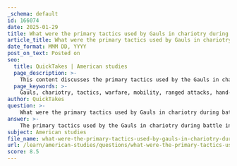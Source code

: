 ```yaml
---
_schema: default
id: 166074
date: 2025-01-29
title: What were the primary tactics used by Gauls in chariotry during battle?
article_title: What were the primary tactics used by Gauls in chariotry during battle?
date_format: MMM DD, YYYY
post_on_text: Posted on
seo:
  title: QuickTakes | American studies
  page_description: >-
    This content discusses the primary tactics used by the Gauls in chariotry during battle, highlighting their strategies including mobility, initial ranged attacks, dismounted combat, and psychological warfare.
  page_keywords: >-
    Gauls, chariotry, tactics, warfare, mobility, ranged attacks, hand-to-hand combat, chariot configuration, dismounted combat, social structure, psychological warfare, single combat, trophy display
author: QuickTakes
question: >-
    What were the primary tactics used by Gauls in chariotry during battle?
answer: >-
    The primary tactics used by the Gauls in chariotry during battle involved a combination of mobility, initial ranged attacks, and subsequent hand-to-hand combat. Here are the key elements of their chariot warfare tactics:\n\n1. **Chariot Configuration**: The Gauls utilized two-horse chariots, which typically carried a warrior and a charioteer. This setup allowed for quick movement across the battlefield, enabling the chariots to maneuver effectively.\n\n2. **Initial Attacks**: The combat strategy often began with the charioteers driving into enemy lines, where the warrior would throw spears at opponents from the chariot. This initial ranged attack aimed to disrupt enemy formations and create chaos.\n\n3. **Dismounted Combat**: After the initial spear-throwing phase, the warrior would often dismount to engage in hand-to-hand combat. This transition from chariot to foot combat was a critical aspect of their tactics, allowing for more direct engagement with the enemy.\n\n4. **Social Structure**: Charioteers and shield-bearers were typically drawn from the poorer classes, indicating a social structure where roles in warfare were influenced by class. This aspect of their tactics reflects the broader societal organization of the Gauls.\n\n5. **Psychological Warfare**: The noise of galloping horses and the clattering of chariot wheels were used to intimidate opponents, contributing to the psychological aspect of their tactics. The chaotic movement of chariots aimed to create fear and confusion among enemy ranks.\n\n6. **Single Combat Challenges**: Gaulish warriors often engaged in single combat challenges, boasting of their personal and ancestral deeds. This practice not only showcased individual bravery but also served to rally their own troops.\n\n7. **Trophy Display**: The Gauls had a tradition of decapitating enemies and preserving heads as trophies, which served both as a psychological tactic against foes and as a means of displaying valor and success in battle.\n\nThese tactics highlight the Gauls' unique approach to warfare, combining mobility, psychological strategies, and a strong sense of individual and collective honor.
subject: American studies
file_name: what-were-the-primary-tactics-used-by-gauls-in-chariotry-during-battle.md
url: /learn/american-studies/questions/what-were-the-primary-tactics-used-by-gauls-in-chariotry-during-battle
score: 8.5
---
```


&nbsp;
